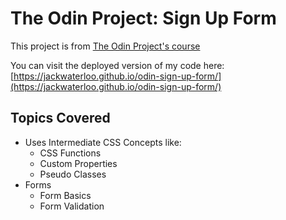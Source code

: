 # The Odin Project: Sign Up Form
This project is from [The Odin Project's course](https://www.theodinproject.com/lessons/node-path-intermediate-html-and-css-sign-up-form)

You can visit the deployed version of my code here: [https://jackwaterloo.github.io/odin-sign-up-form/](https://jackwaterloo.github.io/odin-sign-up-form/)

## Topics Covered
- Uses Intermediate CSS Concepts like:
    - CSS Functions
    - Custom Properties
    - Pseudo Classes
- Forms
    - Form Basics
    - Form Validation